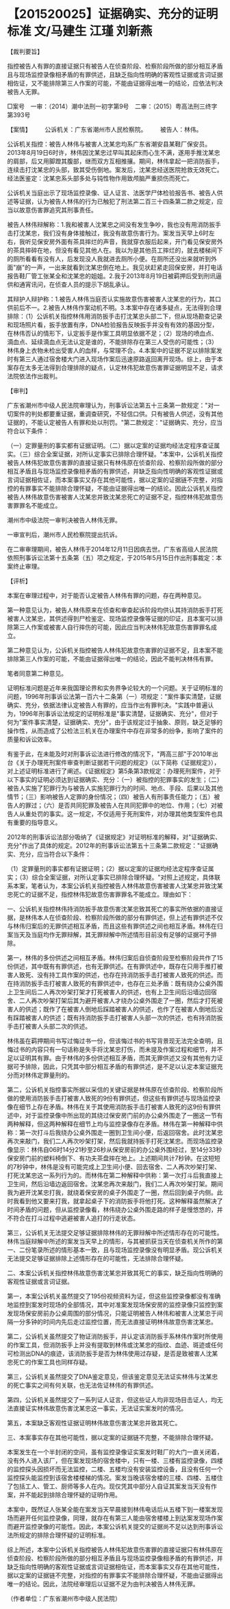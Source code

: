 # 【201520025】证据确实、充分的证明标准 文/马建生 江瑾 刘新燕

【裁判要旨】

指控被告人有罪的直接证据只有被告人在侦查阶段、检察阶段所做的部分相互矛盾且与现场监控录像相矛盾的有罪供述，且缺乏指向性明确的客观性证据或言词证据相佐证，又不能排除第三人作案的可能，不能由证据得出唯一的结论，应依法判决被告人无罪。

□案号　一审：（2014）潮中法刑一初字第9号　二审：（2015）粤高法刑三终字第393号

【案情】 　　公诉机关：广东省潮州市人民检察院。 　　被告人：林伟。

公诉机关指控：被告人林伟与被害人沈某忠均系广东省潮安县某鞋厂保安员。2013年8月19日6时许，林伟因沈某忠过早叫其起床而心生不满，遂用手推沈某忠的肩部，后又用脚蹬其腹部，继而双方互相推攘。期间，林伟拿起一把消防扳手，连续击打沈某忠的头部，致其受伤倒地。案发后，沈某忠经送医院抢救无效死亡。经法医鉴定：沈某忠系头部多处与钝性物作用致颅脑严重损伤而死亡。

公诉机关当庭出示了现场监控录像、证人证言、法医学尸体检验报告书、被告人供述等证据，认为被告人林伟的行为已触犯了刑法第二百三十四条第二款之规定，应当以故意伤害罪追究其刑事责任。

被告人林伟辩解称：1.我和被害人沈某忠之间没有发生争吵，我也没有用消防扳手击打沈某忠，我们没有身体接触过，我没有故意伤害行为。案发当天早上6时左右，我听见保安房外面有茶具摔烂的声音，我就穿衣服后起来，开门看见保安房外的茶具摔碎在地，但没有看见其他人在。我以为是其他员工摔烂的，就去楼梯间下的厕所看看有没有人，后发现没人我就进去厕所小便。在厕所还没出来就听到外面"崩"的一声，一出来就看到沈某忠倒在地上。我见状赶紧走回保安房，并打电话报告鞋厂管工张某全和沈某忠的姐姐。2.我于2013年8月19日被羁押后受到刑讯逼供和通宵讯问，在侦查人员的提示下胡乱承认。

其辩护人辩护称：1.被告人林伟当庭否认实施故意伤害被害人沈某忠的行为，其口供前后不一。2.被告人林伟作案动机不明。3.本案中存在诸多疑点，无法得到合理排除：（1）公诉机关指控林伟用消防扳手击打沈某忠头部二下，但从现场勘查记录和现场照片看，扳手放置有序，DNA检验报告反映扳手并没有有效的基因分型，在林伟否认的情形下，认定扳手是作案工具明显依据不足；（2）现场的喷血点、滴血点、延续滴血点无法认定是谁的，不能排除存在第三人受伤的可能性；（3）林伟身上衣物未检出受害人的血样，与常理不合。4.本案中的证据不足以排除案发时有第三人通过宿舍楼大门进入现场作案后迅速原路返回离开现场。综上，由于本案存在太多无法得到合理排除的疑点，认定林伟犯故意伤害罪证据明显不足，请求法院依法作出裁判。

【审判】

广东省潮州市中级人民法院审理认为，刑事诉讼法第五十三条第一款规定："对一切案件的判处都要重证据，重调查研究，不轻信口供。只有被告人供述，没有其他证据的，不能认定被告人有罪和处以刑罚。"第二款规定："证据确实、充分，应当符合以下条件：

（一）定罪量刑的事实都有证据证明。（二）据以定案的证据均经法定程序查证属实。（三）综合全案证据，对所认定事实已排除合理怀疑。"本案中，公诉机关指控被告人林伟犯故意伤害罪的直接证据只有林伟原在侦查阶段、检察阶段所做的部分相互矛盾且与现场监控录像相矛盾的有罪供述，并缺乏指向性明确的客观性证据或言词证据相佐证，而本案事实又存在其他可能性，据以定案的证据链不完整，对指控的有罪事实不能排除合理怀疑，不能由证据得出唯一的结论。因此公诉机关指控被告人林伟故意伤害被害人沈某忠并致沈某忠死亡的证据不足，指控林伟犯故意伤害罪罪名不能成立。

潮州市中级法院一审判决被告人林伟无罪。

一审宣判后，潮州市人民检察院提出抗诉。

在二审审理期间，被告人林伟于2014年12月11日因病去世。广东省高级人民法院依照刑事诉讼法第十五条第（五）项之规定，于2015年5月15日作出刑事裁定：本案终止审理。

【评析】

本案在审理过程中，对于能否认定被告人林伟有罪的问题，存在两种意见。

第一种意见认为，被告人林伟原来在侦查和审查起诉阶段均供认其持消防扳手打死被害人沈某忠，其供述得到尸检鉴定、现场监控录像等证据的印证，且本案可以排除第三人作案或被害人自行摔伤的可能，因此应当判决林伟犯故意伤害罪罪名成立。

第二种意见认为，公诉机关指控被告人林伟犯故意伤害罪的证据不足，且本案不能排除第三人作案的可能，不能由证据得出唯一的结论，因此不能判决林伟有罪。

笔者同意第二种意见。

证明标准问题是近年来我国理论界和实务界争论较大的一个问题。关于证明标准的问题，1996年刑事诉讼法第一百六十二条第（一）项规定："案件事实清楚，证据确实、充分，依据法律认定被告人有罪的，应当作出有罪判决。"实践中普遍认为，1996年刑事诉讼法规定的证明标准是"事实清楚，证据确实、充分"，但对于何为"案件事实清楚，证据确实、充分"，由于该规定过于抽象、原则，缺乏足够的操作性，从而造成了公检法三机关在办理案件中存在非常多的纷争，影响了案件的质量和诉讼效率。

有鉴于此，在未能及时对刑事诉讼法进行修改的情况下，"两高三部"于2010年出台《关于办理死刑案件审查判断证据若干问题的规定》（以下简称《证据规定》），对上述证明标准进行了阐述。《证据规定》第5条第3款规定：办理死刑案件，对于以下事实的证明必须达到证据确实、充分：（一）被指控的犯罪事实的发生；（二）被告人实施了犯罪行为与被告人实施犯罪行为的时间、地点、手段、后果以及其他情节；（三）影响被告人定罪的身份情况；（四）被告人有刑事责任能力；（五）被告人的罪过；（六）是否共同犯罪及被告人在共同犯罪中的地位、作用；（七）对被告人从重处罚的事实。这一规定，不仅适用于死刑案件，对办理其他类型案件也具有重要的指导意义。

2012年的刑事诉讼法部分吸纳了《证据规定》对证明标准的解释，对"证据确实、充分"作出了具体的规定。2012年的刑事诉讼法第五十三条第二款规定："证据确实、充分，应当符合以下条件：

（1）定罪量刑的事实都有证据证明；（2）据以定案的证据均经法定程序查证属实；（3）综合全案证据，对所认定事实已排除合理怀疑。"对照上述规定，具体联系本案，笔者认为，本案公诉机关指控被告人林伟故意伤害被害人沈某忠并致沈某忠死亡的证据不足，指控林伟犯故意伤害罪罪名不能成立。理由如下：

一、公诉机关指控林伟持消防扳手故意伤害沈某忠致其死亡的事实所依据的直接证据，是林伟本人在侦查阶段、检察阶段所做的部分有罪供述，但上述有罪供述不仅与林伟归案后的无罪供述相互矛盾，而且这些有罪供述之间也相互矛盾。林伟在归案当天及当庭均作无罪辩解，其无罪辩解中所述情形目前没有足够的证据可予排除。

第一，林伟的多份供述之间相互矛盾。林伟归案后自侦查阶段至检察阶段共作了15份供述，其中既有有罪供述，也有无罪供述。在有罪供述中，既存在只用手推打被害人致死、没有持工具作案的供述，也存在持消防扳手击打被害人致死的供述。而在持消防扳手击打被害人致死的有罪供述中，也存在三处矛盾：既有绕办公桌外围上卫生间后二人再次吵架打架才打死被害人的供述，也有上卫生间后沿墙边回宿舍、二人再次吵架打架后其为避开被害人才绕办公桌外围走了一圈，然后才打死被害人的供述；既作了在被害人倒地后踩踏被害人的供述，也作了在被害人倒地后没有踩踏被害人的供述；既有持消防扳手击打被害人头部一次的供述，也有持消防扳手击打被害人头部二次的供述。

林伟虽在羁押期间书写过悔过书一份，但该悔过书的书写背景现无法完全查明，且悔过书的内容只有一句话称是失手将沈某忠打伤，而未提及作案过程和细节，并不足以证明其有罪。由于林伟的多份供述相互矛盾，而其无罪供述又没有其他有力证据可予排除，因此，只凭其中部分相互矛盾的有罪供述，是不足以认定本案证据充分而对林伟定罪量刑的。

第二，公诉机关指控事实所据以采信的关键证据是林伟原在侦查阶段、检察阶段所做的使用消防扳手击打被害人致死的9份有罪供述，但这些有罪供述与现场监控录像在细节上存在矛盾。林伟在关于其使用消防扳手击打被害人致死的这9份有罪供述中，对于监控录像中所出现的其绕过保安房门前的办公桌外围走了一圈这一节有两种解释，但这两种解释在细节上均与监控录像存在矛盾。林伟在第一种解释中供称：第一次打斗后我绕办公桌外围走一圈到卫生间小便，后返回宿舍。此时沈某忠再次来敲门，我们二人再次吵架打架，然后我就持扳手打死沈某忠。而现场监控录像显示：林伟自06时14分21秒至26秒从保安房前的办公桌外围经过，至14分33秒保安房门前的塑料椅倒下、有功夫茶盘摔在地上。上述期间共计7秒钟。在这短短的7秒钟中，林伟是没有可能完成上卫生间小便、回去宿舍、二人再次吵架打架、打死沈某忠这一系列行为的。而林伟在第二种解释中供称：第一次打斗后我直接上卫生间，然后沿墙边返回宿舍。沈某忠再次来敲门，我们二人再次吵架打架。期间我为避开沈某忠打我，就绕着保安房的桌子外围走了一圈，然后回到桌子内侧。此时我看到他又要来打我，就拿起桌子下的消防扳手将他打死。这种解释虽然解决了时间矛盾的问题，但从监控录像看，林伟绕办公桌外围走路的样子是慢悠悠的，并不符合在打斗过程中逃避被害人追打的行走状态。

第三，公诉机关无法提交足够证据排除林伟的无罪辩解中所述情形存在的可能性。林伟当庭辩解中所述的案发当天早上的情形，与其被抓获当天在侦查机关所作的第一、二份笔录所述的情形基本一致，且与现场监控录像没有明显矛盾。现公诉机关无法提交足够证据排除上述情形存在的可能性，无法排除合理怀疑。

二、本案公诉机关指控林伟故意伤害沈某忠并致其死亡的事实，缺乏指向性明确的客观性证据或言词证据。

第一，本案公诉机关虽然提交了195份视频资料为证，但这些监控录像都没有准确地监控到案发时现场的全部情况，其中对准案发现场保安房的监控录像只监控到案发现场保安房前办公桌周围的部分情况，只能证明被告人林伟和被害人沈某忠于间隔一分多钟的时间内先后走过监控位置，而无法直接证明林伟故意伤害沈某忠。

第二，公诉机关虽然提交了物证消防扳手，并认定该消防扳手系林伟作案时所使用的作案工具，但消防扳手上并没有提取到林伟或沈某忠的指纹、血迹、斑迹或任何可检测出DNA的痕迹，该消防扳手是否为林伟使用过存疑，是否是致被害人沈某忠死亡的作案工具也同样存疑。

第三，公诉机关虽然提交了DNA鉴定意见，但该鉴定意见无法证实林伟与沈某忠的死亡事实之间有何关联，也无法佐证林伟的有罪供述。

第四，公诉机关虽然提交了一系列证人证言，但这些证人均非现场目击证人，均无法直接证实林伟故意伤害沈某忠这一事实，无法证实案发时的情况。

第五，本案缺乏客观性证据证明林伟故意伤害沈某忠并致其死亡。

三、本案事实存在其他可能性，据以定案的证据链不完整，不能排除合理怀疑。

本案发生在一个半封闭的空间，虽有监控录像证实案发时鞋厂的大门一直关闭着，没有外人进入该厂，但在案发现场的宿舍楼中，只有一楼、三楼有监控录像，四楼的监控探头因损坏而无法监控，二楼、五楼均没有安装监控设备，且没有任何一个监控探头能监控到该宿舍楼楼梯的情况。案发当晚该宿舍楼的三楼、四楼、五楼住了包括工人、管工、厨师等多人在内。现仅凭其中部分人自证其案发当天没有作案，并不能起到排除合理怀疑的证明作用。

本案中，既然证人张某全能在案发当天早晨接到林伟电话后从五楼下到一楼案发现场而避开任何监控录像，同理，就存在有第三人能由宿舍楼楼上到达案发现场作案而避开监控录像的可能性。因此，本案公诉机关提交的证据尚不足以达到刑事诉讼法所规定的排除合理怀疑的证明标准。

综上所述，本案中公诉机关指控被告人林伟犯故意伤害罪的直接证据只有林伟原在侦查阶段、检察阶段所做的部分相互矛盾且与现场监控录像相矛盾的有罪供述，并缺乏指向性明确的客观性证据或言词证据相佐证，而本案事实又存在其他可能性，据以定案的证据链不完整，对指控的有罪事实不能排除合理怀疑，不能由证据得出唯一的结论。因此，法院经审理后以证据不足为由判决被告人林伟无罪。

（作者单位：广东省潮州市中级人民法院）